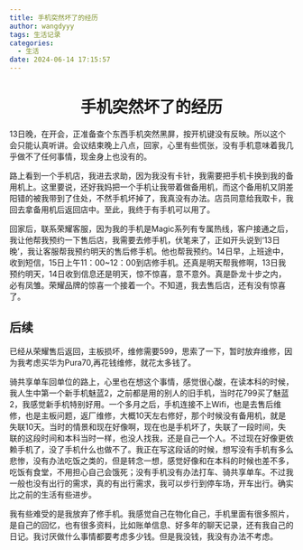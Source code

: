 ```yaml
---
title: 手机突然坏了的经历
author: wangdyyy
tags: 生活记录
categories:
  - 生活
date: 2024-06-14 17:15:57
---
```



# <center> 手机突然坏了的经历

13日晚，在开会，正准备查个东西手机突然黑屏，按开机键没有反映。所以这个会只能认真听讲。会议结束晚上八点，回家，心里有些慌张，没有手机意味着我几乎做不了任何事情，现金身上也没有的。

路上看到一个手机店，我进去求助，因为我没有卡针，我需要把手机卡换到我的备用机上。这里要说，还好我妈把一个手机让我带着做备用机，而这个备用机又阴差阳错的被我带到了住处，不然手机坏掉了，我真没有办法。店员同意给我取卡，我回去拿备用机后返回店中。至此，我终于有手机可以用了。

回家后，联系荣耀客服，因为我的手机是Magic系列有专属热线，客户接通之后，我让他帮我预约一下售后店，我需要去修手机，伏笔来了，正如开头说到‘13日晚’，我让客服帮我预约明天的售后修手机。他也帮我预约。14日早，上班途中，收到短信，15日上午11：00~12：00到店修手机。还真是明天帮我修啊，13日我预约明天，14日收到信息还是明天，惊不惊喜，意不意外。真是卧龙十步之内，必有凤雏。荣耀品牌的惊喜一个接着一个。不知道，我去售后店，还有没有惊喜了。

## 后续

已经从荣耀售后返回，主板损坏，维修需要599，思索了一下，暂时放弃维修，因为我考虑买华为Pura70,再花钱维修，就花太多钱了。

骑共享单车回单位的路上，心里也在想这个事情，感觉很心酸，在读本科的时候，我人生中第一个新手机魅蓝2，之前都是用的别人的旧手机，当时花799买了魅蓝2，我感觉新手机特别好用。一个多月之后，手机连接不上Wifi，也是去售后维修，也是主板问题，返厂维修，大概10天左右修好，那个时候没有备用机，就是失联10天。当时的情景和现在好像啊，现在也是手机坏了，失联了一段时间，失联的这段时间和本科当时一样，也没人找我，还是自己一个人。不过现在好像更依赖手机了，没了手机什么也做不了。我正在写这段话的时候，想写没有手机有多么悲惨，没有办法吃饭之类的，但是转念一想，感觉好像和在本科的时候也差不多，吃饭有食堂，不用担心自己会饿死；没有手机没有办法打车、骑共享单车。不过我一般也没有出行的需求，真的有出行需求，我可以步行到停车场，开车出行。确实比之前的生活有些进步。


我有些难受的是我放弃了修手机。我感觉自己在物化自己，手机里面有很多照片，是自己的回忆，也有很多资料，比如账单信息、好多年的聊天记录，还有我自己的日记。我讨厌做什么事情都要考虑多少钱。但是我没钱，我没有办法不考虑。